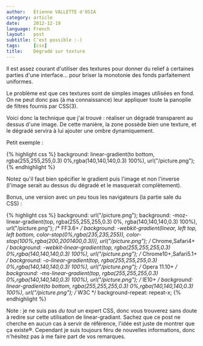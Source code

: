 ```yaml
---
author:   Étienne VALLETTE d'OSIA
category: article
date:     2012-12-19
language: French
layout:   post
subtitle: C'est possible :-)
tags:     [css]
title:    Dégradé sur texture
---
```


Il est assez courant d'utiliser des textures pour donner du relief à certaines parties d'une interface… pour briser la monotonie des fonds parfaitement uniformes.

Le problème est que ces textures sont de simples images utilisées en fond. On ne peut donc pas (à ma connaissance) leur appliquer toute la panoplie de filtres fournis par CSS(3).

Voici donc la technique que j'ai trouvé : réaliser un dégradé transparent au dessus d'une image. De cette manière, la zone possède bien une texture, et le dégradé servira à lui ajouter une ombre dynamiquement.

Petit exemple :

{% highlight css %}
background: linear-gradient(to bottom, rgba(255,255,255,0.3) 0%,rgba(140,140,140,0.3) 100%), url("/picture.png");
{% endhighlight %}

Notez qu'il faut bien spécifier le gradient puis l'image et non l'inverse (l'image serait au dessus du dégradé et le masquerait complètement).

Bonus, une version avec un peu tous les navigateurs (la partie sale du CSS) :

{% highlight css %}
background: url("/picture.png");
background: -moz-linear-gradient(top, rgba(255,255,255,0.3) 0%, rgba(140,140,140,0.3) 100%), url("/picture.png"); /* FF3.6+ */
background: -webkit-gradient(linear, left top, left bottom, color-stop(0%,rgba(235,235,255)), color-stop(100%,rgba(200,2001400,0.3))), url("/picture.png"); /* Chrome,Safari4+ */
background: -webkit-linear-gradient(top, rgba(255,255,255,0.3) 0%,rgba(140,140,140,0.3) 100%), url("/picture.png"); /* Chrome10+,Safari5.1+ */
background: -o-linear-gradient(top, rgba(255,255,255,0.3) 0%,rgba(140,140,140,0.3) 100%), url("/picture.png"); /* Opera 11.10+ */
background: -ms-linear-gradient(top, rgba(255,255,255,0.3) 0%,rgba(140,140,140,0.3) 100%), url("/picture.png"); /* IE10+ */
background: linear-gradient(to bottom, rgba(255,255,255,0.3) 0%,rgba(140,140,140,0.3) 100%), url("/picture.png"); /* W3C */
background-repeat: repeat-x;
{% endhighlight %}

Note : je ne suis pas _du tout_ un expert CSS, donc vous trouverez sans doute à redire sur cette utilisation de linear-gradiant. Sachez que ce post ne cherche en aucun cas à servir de référence, l'idée est juste de montrer que ça existe®. Cependant je suis toujours féru de nouvelles informations, donc n'hésitez pas à me faire part de vos remarques.
